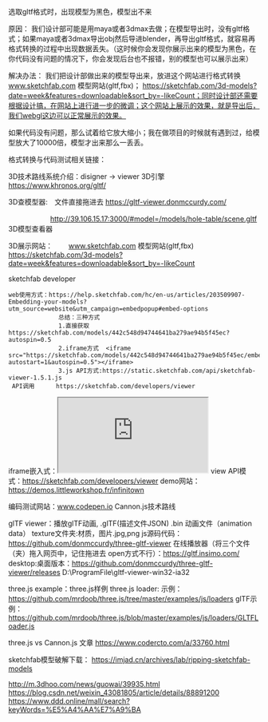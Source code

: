 选取gltf格式时，出现模型为黑色，模型出不来
 

原因：
我们设计部可能是用maya或者3dmax去做；在模型导出时，没有gltf格式；如果maya或者3dmax导出obj然后导进blender，再导出gltf格式，就容易再格式转换的过程中出现数据丢失。（这时候你会发现你展示出来的模型为黑色，在你代码没有问题的情况下，你会发现后台也不报错，别的模型也可以展示出来）

解决办法：
我们把设计部做出来的模型导出来，放进这个网站进行格式转换 www.sketchfab.com  模型网站(gltf,fbx)； https://sketchfab.com/3d-models?date=week&features=downloadable&sort_by=-likeCount；同时设计部还需要根据设计搞，在网站上进行进一步的微调；这个网站上展示的效果，就是导出后，我们webgl这边可以正常展示的效果。

如果代码没有问题，那么试着给它放大缩小；我在做项目的时候就有遇到过，给模型放大了10000倍，模型才出来那么一丢丢。

格式转换与代码测试相关链接：
 

3D技术路线系统介绍：disigner -> viewer 3D引擎
　　　https://www.khronos.org/gltf/

 

3D查模型器:　文件直接拖进去  https://gltf-viewer.donmccurdy.com/

　　　　　　http://39.106.15.17:3000/#model=/models/hole-table/scene.gltf 3D模型查看器

 

3D展示网站：
　　www.sketchfab.com 模型网站(gltf,fbx)
　　https://sketchfab.com/3d-models?date=week&features=downloadable&sort_by=-likeCount

 

sketchfab developer


    web使用方式：https://help.sketchfab.com/hc/en-us/articles/203509907-Embedding-your-models?utm_source=website&utm_campaign=embedpopup#embed-options
                  总结：三种方式
                  1.直接获取    https://sketchfab.com/models/442c548d94744641ba279ae94b5f45ec?autospin=0.5
                  2.iframe方式  <iframe src="https://sketchfab.com/models/442c548d94744641ba279ae94b5f45ec/embed?autostart=1&autospin=0.5"></iframe>
                  3.js API方式:https://static.sketchfab.com/api/sketchfab-viewer-1.5.1.js 
     API调用      https://sketchfab.com/developers/viewer  
   
   iframe嵌入式：<iframe src="https://sketchfab.com/models/442c548d94744641ba279ae94b5f45ec/embed?autostart=1&autospin=0.5"></iframe>
   view API模式：https://sketchfab.com/developers/viewer
  demo网站：
  https://demos.littleworkshop.fr/infinitown

  编码测试网站：www.codepen.io
 Cannon.js技术路线

  glTF viewer：播放glTF动画,  .glTF(描述文件JSON) .bin 动画文件（animation data） texture文件夹:材质，图片.jpg,png
  js源码代码：https://github.com/donmccurdy/three-gltf-viewer
  在线播放器（将三个文件（夹）拖入网页中，记住拖进去 open方式不行）：https://gltf.insimo.com/
 desktop:桌面版本：https://github.com/donmccurdy/three-gltf-viewer/releases
 D:\ProgramFile\gltf-viewer-win32-ia32

 three.js example：three.js样例
 three.js loader:
 示例：    https://github.com/mrdoob/three.js/tree/master/examples/js/loaders
 glTF示例：https://github.com/mrdoob/three.js/blob/master/examples/js/loaders/GLTFLoader.js

 three.js vs Cannon.js 文章
 https://www.codercto.com/a/33760.html

 sketchfab模型破解下载：
 https://imjad.cn/archives/lab/ripping-sketchfab-models

 http://m.3dhoo.com/news/guowai/39935.html
 https://blog.csdn.net/weixin_43081805/article/details/88891200
 https://www.ddd.online/mall/search?keyWords=%E5%A4%AA%E7%A9%BA
